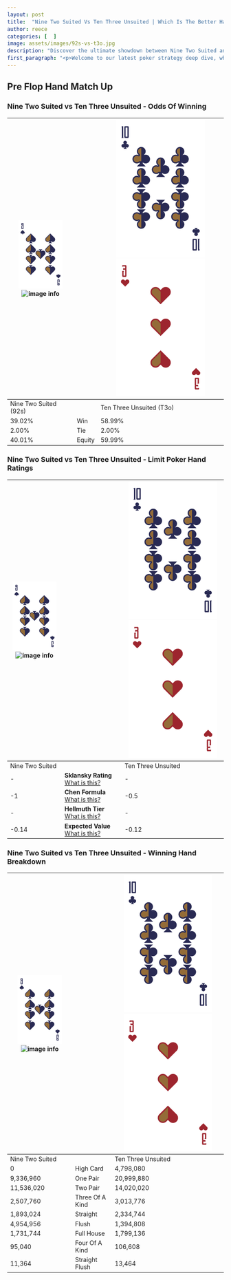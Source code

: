 ```yaml
---
layout: post
title:  "Nine Two Suited Vs Ten Three Unsuited | Which Is The Better Hand In Poker? A Complete Guide"
author: reece
categories: [  ]
image: assets/images/92s-vs-t3o.jpg
description: "Discover the ultimate showdown between Nine Two Suited and Ten Three Unsuited in poker! Uncover the odds, strategies, and scenarios where one hand triumphs over the other. Get ready to up your poker game with this thrilling analysis."
first_paragraph: "<p>Welcome to our latest poker strategy deep dive, where we're pitting two distinct hands against each other in a high-stakes showdown: Nine Two Suited vs Ten Three Unsuited.</p><p>In the dynamic world of poker, every decision counts, and knowing which hand holds the upper hand is key to your success at the table.</p><p>In this article, we'll dissect these two hands, explore the scenarios where one dominates the other, and equip you with the knowledge to make strategic choices that can tip the odds in your favor.</p><p>Get ready to unravel the intriguing dynamics of these poker hands and elevate your game to new heights.</p>"
---
```




[comment]: # (sp0)

## Pre Flop Hand Match Up

<div class="table hand-ratings" markdown="1"> 



### Nine Two Suited vs Ten Three Unsuited - Odds Of Winning


    
| ![image info](assets/images/hand1/9.png) ![image info](assets/images/hand1/2s.png) |  | ![image info](assets/images/hand2/T.png) ![image info](assets/images/hand2/3o.png) |
| -------- | -------- | -------- |
| Nine Two Suited (92s) |  | Ten Three Unsuited (T3o) |
| 39.02% | Win | 58.99% |
| 2.00% | Tie | 2.00% |
| 40.01% | Equity | 59.99% |




[comment]: # (sp1)



### Nine Two Suited vs Ten Three Unsuited - Limit Poker Hand Ratings


    
| ![image info](assets/images/hand1/9.png) ![image info](assets/images/hand1/2s.png) |  | ![image info](assets/images/hand2/T.png) ![image info](assets/images/hand2/3o.png) |
| -------- | -------- | -------- |
| Nine Two Suited |  | Ten Three Unsuited |
| - | **Sklansky Rating** [What is this?](/sklansky-rating-explained) | - |
| -1 | **Chen Formula** [What is this?](/chen-formula-explained) | -0.5 |
| - | **Hellmuth Tier** [What is this?](/Hellmuth-tier-explained) | - |
| -0.14 | **Expected Value** [What is this?](/expected-value-explained) | -0.12 |




[comment]: # (sp2)



### Nine Two Suited vs Ten Three Unsuited - Winning Hand Breakdown


    
| ![image info](assets/images/hand1/9.png) ![image info](assets/images/hand1/2s.png) |  | ![image info](assets/images/hand2/T.png) ![image info](assets/images/hand2/3o.png) |
| -------- | -------- | -------- |
| Nine Two Suited |  | Ten Three Unsuited |
| 0 | High Card | 4,798,080 |
| 9,336,960 | One Pair | 20,999,880 |
| 11,536,020 | Two Pair | 14,020,020 |
| 2,507,760 | Three Of A Kind | 3,013,776 |
| 1,893,024 | Straight | 2,334,744 |
| 4,954,956 | Flush | 1,394,808 |
| 1,731,744 | Full House | 1,799,136 |
| 95,040 | Four Of A Kind | 106,608 |
| 11,364 | Straight Flush | 13,464 |




[comment]: # (sp3)



</div>

[comment]: # (sp4)



[comment]: # (sp5)

